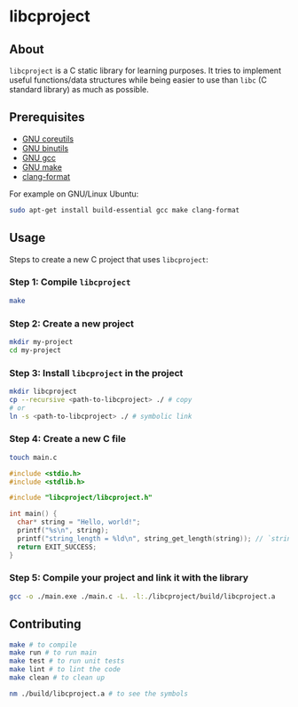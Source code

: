 # libcproject

## About

`libcproject` is a C static library for learning purposes. It tries to implement useful functions/data structures while being easier to use than `libc` (C standard library) as much as possible.

## Prerequisites

- [GNU coreutils](https://www.gnu.org/software/coreutils/)
- [GNU binutils](https://www.gnu.org/software/binutils/)
- [GNU gcc](https://gcc.gnu.org/)
- [GNU make](https://www.gnu.org/software/make/)
- [clang-format](https://clang.llvm.org/docs/ClangFormat.html)

For example on GNU/Linux Ubuntu:

```sh
sudo apt-get install build-essential gcc make clang-format
```

## Usage

Steps to create a new C project that uses `libcproject`:

### Step 1: Compile `libcproject`

```sh
make
```

### Step 2: Create a new project

```sh
mkdir my-project
cd my-project
```

### Step 3: Install `libcproject` in the project

```sh
mkdir libcproject
cp --recursive <path-to-libcproject> ./ # copy
# or
ln -s <path-to-libcproject> ./ # symbolic link
```

### Step 4: Create a new C file

```sh
touch main.c
```

```cpp
#include <stdio.h>
#include <stdlib.h>

#include "libcproject/libcproject.h"

int main() {
  char* string = "Hello, world!";
  printf("%s\n", string);
  printf("string_length = %ld\n", string_get_length(string)); // `string_get_length` is a function from `libcproject`
  return EXIT_SUCCESS;
}
```

### Step 5: Compile your project and link it with the library

```sh
gcc -o ./main.exe ./main.c -L. -l:./libcproject/build/libcproject.a
```

## Contributing

```sh
make # to compile
make run # to run main
make test # to run unit tests
make lint # to lint the code
make clean # to clean up

nm ./build/libcproject.a # to see the symbols
```
